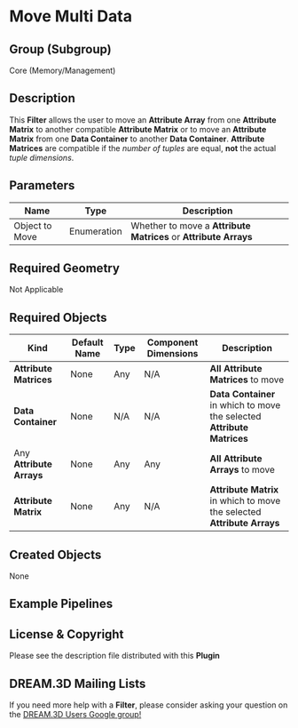 # Move Multi Data  #


## Group (Subgroup) ##

Core (Memory/Management)


## Description ##

This **Filter** allows the user to move an **Attribute Array** from one **Attribute Matrix** to another compatible **Attribute Matrix** or to move an **Attribute Matrix** from one **Data Container** to another **Data Container**. **Attribute Matrices** are compatible if the _number of tuples_ are equal, **not** the actual _tuple dimensions_. 

## Parameters ##

| Name | Type | Description |
|------|------| ----------- |
| Object to Move | Enumeration | Whether to move a **Attribute Matrices** or **Attribute Arrays** |

## Required Geometry ##

Not Applicable

## Required Objects ##

| Kind | Default Name | Type | Component Dimensions | Description |
|------|--------------|------|----------------------|-------------|
| **Attribute Matrices**  | None         | Any | N/A | **All Attribute Matrices** to move |
| **Data Container**  | None         | N/A | N/A | **Data Container** in which to move the selected **Attribute Matrices** |
| Any **Attribute Arrays**  | None         | Any | Any | **All Attribute Arrays** to move |
| **Attribute Matrix**  | None         | Any | N/A | **Attribute Matrix** in which to move the selected **Attribute Arrays** |


## Created Objects ##

None

## Example Pipelines ##



## License & Copyright ##

Please see the description file distributed with this **Plugin**

## DREAM.3D Mailing Lists ##

If you need more help with a **Filter**, please consider asking your question on the [DREAM.3D Users Google group!](https://groups.google.com/forum/?hl=en#!forum/dream3d-users)


